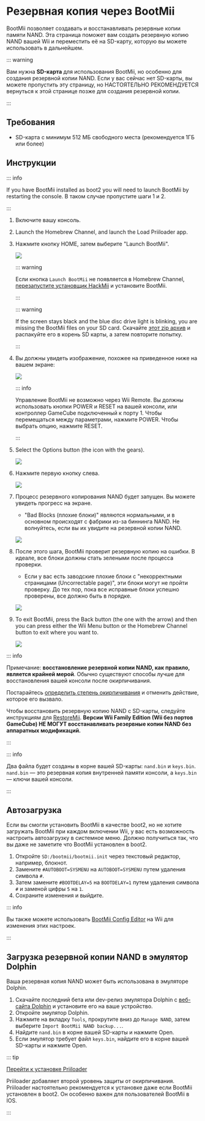 # Резервная копия через BootMii

BootMii позволяет создавать и восстанавливать резервные копии памяти NAND.
Эта страница поможет вам создать резервную копию NAND вашей Wii и переместить её на SD-карту, которую вы можете использовать в дальнейшем.

::: warning

Вам нужна **SD-карта** для использования BootMii, но особенно для создания резервной копии NAND. Если у вас сейчас нет SD-карты, вы можете пропустить эту страницу, но НАСТОЯТЕЛЬНО РЕКОМЕНДУЕТСЯ вернуться к этой странице позже для создания резервной копии.

:::

## Требования

- SD-карта с минимум 512 МБ свободного места (рекомендуется 1ГБ или более)

## Инструкции

::: info

If you have BootMii installed as boot2 you will need to launch BootMii by restarting the console. В таком случае пропустите шаги 1 и 2.

:::

1. Включите вашу консоль.

2. Launch the Homebrew Channel, and launch the Load Priiloader app.

3. Нажмите кнопку HOME, затем выберите "Launch BootMii".

    ![](/images/bootmii/BootMii_HBC.png)

    ::: warning

    Если кнопка `Launch BootMii` не появляется в Homebrew Channel, [перезапустите установщик HackMii](hackmii) и установите BootMii.

    :::

    ::: warning

    If the screen stays black and the blue disc drive light is blinking, you are missing the BootMii files on your SD card. Скачайте [этот zip архив](/assets/files/bootmii_sd_files.zip) и распакуйте его в корень SD карты, а затем повторите попытку.

    :::

4. Вы должны увидеть изображение, похожее на приведенное ниже на вашем экране:

    ![](/images/bootmii/BootMii_Main.png)

    ::: info

    Управление BootMii не возможно через Wii Remote.
    Вы должны использовать кнопки POWER и RESET на вашей консоли, или контроллер GameCube подключенный к порту 1.
    Чтобы перемещаться между параметрами, нажмите POWER. Чтобы выбрать опцию, нажмите RESET.

    :::

5. Select the Options button (the icon with the gears).

    ![](/images/bootmii/BootMii_Gears.png)

6. Нажмите первую кнопку слева.

    ![](/images/bootmii/BootMii_Backup.png)

7. Процесс резервного копирования NAND будет запущен. Вы можете увидеть прогресс на экране.

    - "Bad Blocks (плохие блоки)" являются нормальными, и в основном происходят с фабрики из-за биннинга NAND. Не волнуйтесь, если вы их увидите на резервной копии NAND.

    ![](/images/bootmii/BootMii_NAND_Backup.png)

8. После этого шага, BootMii проверит резервную копию на ошибки. В идеале, все блоки должны стать зелеными после процесса проверки.

    - Если у вас есть заводские плохие блоки с "некорректными страницами (Uncorrectable page)", эти блоки могут не пройти проверку. До тех пор, пока все исправные блоки успешно проверены, все должно быть в порядке.

    ![](/images/bootmii/BootMii_NAND_Backup_Verify.png)

9. To exit BootMii, press the Back button (the one with the arrow) and then you can press either the Wii Menu button or the Homebrew Channel button to exit where you want to.

    ![](/images/bootmii/BootMii_Return.png)

::: info

Примечание: **восстановление резервной копии NAND, как правило, является крайней мерой**. Обычно существуют способы лучше для восстановления вашей консоли после окирпичивания.

Постарайтесь [определить степень окирпичивания](bricks) и отменить действие, которое его вызвало.

Чтобы восстановить резервную копию NAND с SD-карты, следуйте инструкциям для [RestoreMii](bootmiirecover).
**Версии Wii Family Edition (Wii без портов GameCube) НЕ МОГУТ восстанавливать резервные копии NAND без аппаратных модификаций.**

:::

::: info

Два файла будет созданы в корне вашей SD-карты: `nand.bin` и `keys.bin`. `nand.bin` — это резервная копия внутренней памяти консоли, а `keys.bin` — ключи вашей консоли.

:::

## Автозагрузка

Если вы смогли установить BootMii в качестве boot2, но не хотите загружать BootMii при каждом включении Wii, у вас есть возможность настроить автозагрузку в системное меню. Должно получиться так, что вы даже не заметите что BootMii установлен в boot2.

1. Откройте `SD:/bootmii/bootmii.init` через текстовый редактор, например, блокнот.
2. Замените `#AUTOBOOT=SYSMENU` на `AUTOBOOT=SYSMENU` путем удаления символа `#`.
3. Затем замените `#BOOTDELAY=5` на `BOOTDELAY=1` путем удаления символа `#` и заменой цифры `5` на `1`.
4. Сохраните изменения и выйдите.

::: info

Вы также можете использовать [BootMii Config Editor](https://oscwii.org/library/app/BootMiiConfigurationEditor) на Wii для изменения этих настроек.

:::

## Загрузка резервной копии NAND в эмулятор Dolphin

Ваша резервная копия NAND может быть использована в эмуляторе Dolphin.

1. Скачайте последний бета или dev-релиз эмулятора Dolphin с [веб-сайта Dolphin](https://dolphin-emu.org/) и установите его на ваше устройство.
2. Откройте эмулятор Dolphin.
3. Нажмите на вкладку `Tools`, прокрутите вниз до `Manage NAND`, затем выберите `Import BootMii NAND backup...`.
4. Найдите `nand.bin` в корне вашей SD-карты и нажмите Open.
5. Если эмулятор требует файл `keys.bin`, найдите его в корне вашей SD-карты и нажмите Open.

::: tip

[Перейти к установке Priiloader](priiloader)

Priiloader добавляет второй уровень защиты от окирпичивания. Priiloader настоятельно рекомендуется к установке даже если BootMii установлен в boot2. Он особенно важен для пользователей BootMii в IOS.

:::

